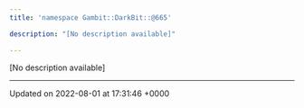 ```yaml
---
title: 'namespace Gambit::DarkBit::@665'

description: "[No description available]"

---
```







[No description available]






-------------------------------

Updated on 2022-08-01 at 17:31:46 +0000